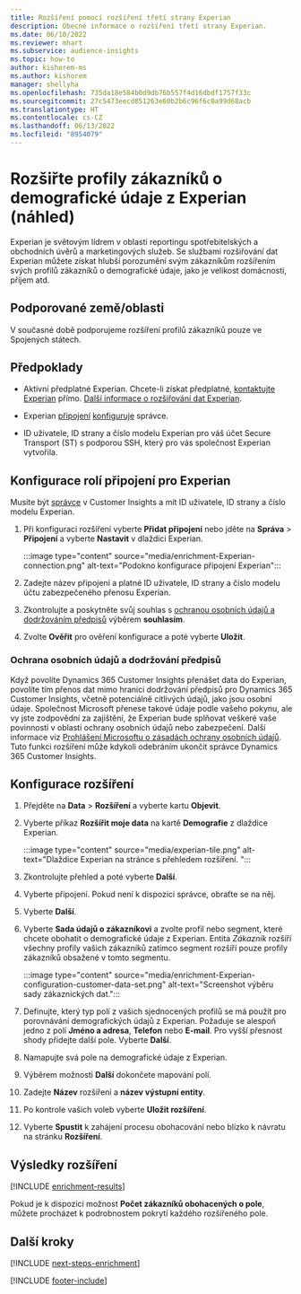 ```yaml
---
title: Rozšíření pomocí rozšíření třetí strany Experian
description: Obecné informace o rozšíření třetí strany Experian.
ms.date: 06/10/2022
ms.reviewer: mhart
ms.subservice: audience-insights
ms.topic: how-to
author: kishorem-ms
ms.author: kishorem
manager: shellyha
ms.openlocfilehash: 735da18e584b0d9db76b557f4d16dbdf1757f33c
ms.sourcegitcommit: 27c5473eecd851263e60b2b6c96f6c0a99d68acb
ms.translationtype: HT
ms.contentlocale: cs-CZ
ms.lasthandoff: 06/13/2022
ms.locfileid: "8954079"
---
```

# <a name="enrich-customer-profiles-with-demographics-from-experian-preview"></a>Rozšiřte profily zákazníků o demografické údaje z Experian (náhled)

Experian je světovým lídrem v oblasti reportingu spotřebitelských a obchodních úvěrů a marketingových služeb. Se službami rozšiřování dat Experian můžete získat hlubší porozumění svým zákazníkům rozšířením svých profilů zákazníků o demografické údaje, jako je velikost domácnosti, příjem atd.

## <a name="supported-countriesregions"></a>Podporované země/oblasti

V současné době podporujeme rozšíření profilů zákazníků pouze ve Spojených státech.

## <a name="prerequisites"></a>Předpoklady

- Aktivní předplatné Experian. Chcete-li získat předplatné, [kontaktujte Experian](https://www.experian.com/marketing-services/contact) přímo. [Další informace o rozšiřování dat Experian](https://www.experian.com/marketing-services/microsoft?cmpid=ems_web_mci_cdppage).

- Experian [připojení](connections.md) [konfiguruje](#configure-the-connection-for-experian) správce.

- ID uživatele, ID strany a číslo modelu Experian pro váš účet Secure Transport (ST) s podporou SSH, který pro vás společnost Experian vytvořila.

## <a name="configure-the-connection-for-experian"></a>Konfigurace rolí připojení pro Experian

Musíte být [správce](permissions.md#admin) v Customer Insights a mít ID uživatele, ID strany a číslo modelu Experian.

1. Při konfiguraci rozšíření vyberte **Přidat připojení** nebo jděte na **Správa** > **Připojení** a vyberte **Nastavit** v dlaždici Experian.

   :::image type="content" source="media/enrichment-Experian-connection.png" alt-text="Podokno konfigurace připojení Experian":::

1. Zadejte název připojení a platné ID uživatele, ID strany a číslo modelu účtu zabezpečeného přenosu Experian.

1. Zkontrolujte a poskytněte svůj souhlas s [ochranou osobních údajů a dodržováním předpisů](#data-privacy-and-compliance) výběrem **souhlasím**.

1. Zvolte **Ověřit** pro ověření konfigurace a poté vyberte **Uložit**.

### <a name="data-privacy-and-compliance"></a>Ochrana osobních údajů a dodržování předpisů

Když povolíte Dynamics 365 Customer Insights přenášet data do Experian, povolíte tím přenos dat mimo hranici dodržování předpisů pro Dynamics 365 Customer Insights, včetně potenciálně citlivých údajů, jako jsou osobní údaje. Společnost Microsoft přenese takové údaje podle vašeho pokynu, ale vy jste zodpovědní za zajištění, že Experian bude splňovat veškeré vaše povinnosti v oblasti ochrany osobních údajů nebo zabezpečení. Další informace viz [Prohlášení Microsoftu o zásadách ochrany osobních údajů](https://go.microsoft.com/fwlink/?linkid=396732). Tuto funkci rozšíření může kdykoli odebráním ukončit správce Dynamics 365 Customer Insights.

## <a name="configure-the-enrichment"></a>Konfigurace rozšíření

1. Přejděte na **Data** > **Rozšíření** a vyberte kartu **Objevit**.

1. Vyberte příkaz **Rozšířit moje data** na kartě **Demografie** z dlaždice Experian.

   :::image type="content" source="media/experian-tile.png" alt-text="Dlaždice Experian na stránce s přehledem rozšíření. ":::

1. Zkontrolujte přehled a poté vyberte **Další**.

1. Vyberte připojení. Pokud není k dispozici správce, obraťte se na něj.

1. Vyberte **Další**.

1. Vyberte **Sada údajů o zákazníkovi** a zvolte profil nebo segment, které chcete obohatit o demografické údaje z Experian. Entita *Zákazník* rozšíří všechny profily vašich zákazníků zatímco segment rozšíří pouze profily zákazníků obsažené v tomto segmentu.

    :::image type="content" source="media/enrichment-Experian-configuration-customer-data-set.png" alt-text="Screenshot výběru sady zákaznických dat.":::

1. Definujte, který typ polí z vašich sjednocených profilů se má použít pro porovnávání demografických údajů z Experian. Požaduje se alespoň jedno z polí **Jméno a adresa**, **Telefon** nebo **E-mail**. Pro vyšší přesnost shody přidejte další pole. Vyberte **Další**.

1. Namapujte svá pole na demografické údaje z Experian.

1. Výběrem možnosti **Další** dokončete mapování polí.

1. Zadejte **Název** rozšíření a **název výstupní entity**.

1. Po kontrole vašich voleb vyberte **Uložit rozšíření**.

1. Vyberte **Spustit** k zahájení procesu obohacování nebo blízko k návratu na stránku **Rozšíření**.

## <a name="enrichment-results"></a>Výsledky rozšíření

[!INCLUDE [enrichment-results](includes/enrichment-results.md)]

Pokud je k dispozici možnost **Počet zákazníků obohacených o pole**, můžete procházet k podrobnostem pokrytí každého rozšířeného pole.

## <a name="next-steps"></a>Další kroky

[!INCLUDE [next-steps-enrichment](includes/next-steps-enrichment.md)]

[!INCLUDE [footer-include](includes/footer-banner.md)]
